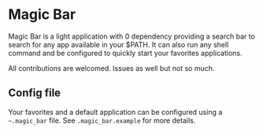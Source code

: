 # Magic Bar

Magic Bar is a light application with 0 dependency providing a search bar to search for any app available in your $PATH. It can also run any shell command and be configured to quickly start your favorites applications.

All contributions are welcomed. Issues as well but not so much.

## Config file

Your favorites and a default application can be configured using a `~.magic_bar` file. See `.magic_bar.example` for more details. 
